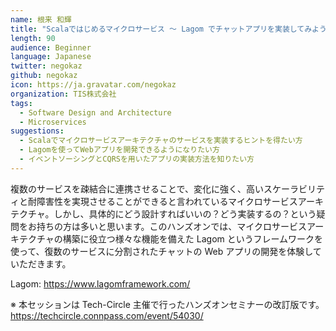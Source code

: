 ```yaml
---
name: 根来 和輝
title: "Scalaではじめるマイクロサービス 〜 Lagom でチャットアプリを実装してみよう！ 〜"
length: 90
audience: Beginner
language: Japanese
twitter: negokaz
github: negokaz
icon: https://ja.gravatar.com/negokaz
organization: TIS株式会社
tags:
  - Software Design and Architecture
  - Microservices
suggestions:
  - Scalaでマイクロサービスアーキテクチャのサービスを実装するヒントを得たい方
  - Lagomを使ってWebアプリを開発できるようになりたい方
  - イベントソーシングとCQRSを用いたアプリの実装方法を知りたい方
---
```

複数のサービスを疎結合に連携させることで、変化に強く、高いスケーラビリティと耐障害性を実現させることができると言われているマイクロサービスアーキテクチャ。しかし、具体的にどう設計すればいいの？どう実装するの？という疑問をお持ちの方は多いと思います。このハンズオンでは、マイクロサービスアーキテクチャの構築に役立つ様々な機能を備えた Lagom というフレームワークを使って、復数のサービスに分割されたチャットの Web アプリの開発を体験していただきます。

Lagom: https://www.lagomframework.com/

※ 本セッションは Tech-Circle 主催で行ったハンズオンセミナーの改訂版です。
https://techcircle.connpass.com/event/54030/

